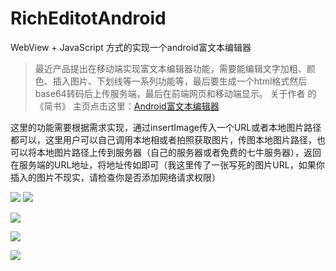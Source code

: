 # RichEditotAndroid
WebView + JavaScript 方式的实现一个android富文本编辑器
>最近产品提出在移动端实现富文本编辑器功能，需要能编辑文字加粗、颜色、插入图片、下划线等一系列功能等，最后要生成一个html格式然后base64转码后上传服务端，最后在前端网页和移动端显示。
关于作者 的 《简书》 主页点击这里：[Android富文本编辑器](https://www.jianshu.com/p/9c2c1416d894)


这里的功能需要根据需求实现，通过insertImage传入一个URL或者本地图片路径都可以，这里用户可以自己调用本地相或者拍照获取图片，传图本地图片路径，也可以将本地图片路径上传到服务器（自己的服务器或者免费的七牛服务器），返回在服务端的URL地址，将地址传如即可（我这里传了一张写死的图片URL，如果你插入的图片不现实，请检查你是否添加网络请求权限<uses-permission android:name="android.permission.INTERNET" />）

![](https://upload-images.jianshu.io/upload_images/3278692-937a13db04c28c9f.gif?imageMogr2/auto-orient/strip)
![](https://upload-images.jianshu.io/upload_images/3278692-12fa1812a1d3281f.png?imageMogr2/auto-orient/strip%7CimageView2/2/w/1240)

![](https://upload-images.jianshu.io/upload_images/3278692-499813e1d4b182a8.png?imageMogr2/auto-orient/strip%7CimageView2/2/w/1240)

![](https://upload-images.jianshu.io/upload_images/3278692-459715e21b3f11de.png?imageMogr2/auto-orient/strip%7CimageView2/2/w/1240)

![](https://upload-images.jianshu.io/upload_images/3278692-43019d9460d7c892.png?imageMogr2/auto-orient/strip%7CimageView2/2/w/1240)
